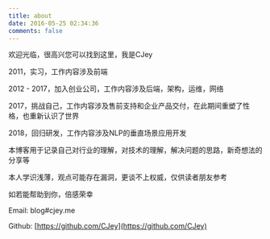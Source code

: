 ```yaml
---
title: about
date: 2016-05-25 02:34:36
comments: false
---
```


欢迎光临，很高兴您可以找到这里，我是CJey

2011，实习，工作内容涉及前端

2012 - 2017，加入创业公司，工作内容涉及后端，架构，运维，网络

2017，挑战自己，工作内容涉及售前支持和企业产品交付，在此期间重塑了性格，也重新认识了世界

2018，回归研发，工作内容涉及NLP的垂直场景应用开发

本博客用于记录自己对行业的理解，对技术的理解，解决问题的思路，新奇想法的分享等

本人学识浅薄，观点可能存在漏洞，更谈不上权威，仅供读者朋友参考

如若能帮助到你，倍感荣幸

Email: blog#cjey.me

Github: [https://github.com/CJey](https://github.com/CJey)
